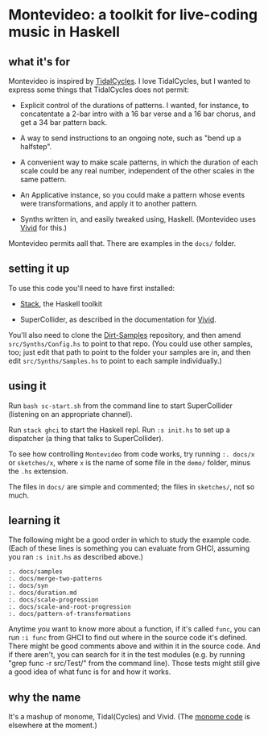 # Montevideo: a toolkit for live-coding music in Haskell


## what it's for

Montevideo is inspired by
[TidalCycles](https://tidalcycles.org/index.php/Welcome).
I love TidalCycles, but I wanted to express
some things that TidalCycles does not permit:

* Explicit control of the durations of patterns. I wanted, for instance,
to concatentate a 2-bar intro with a 16 bar verse and a 16 bar chorus,
and get a 34 bar pattern back.

* A way to send instructions to an ongoing note,
such as "bend up a halfstep".

* A convenient way to make scale patterns,
in which the duration of each scale could be any real number,
independent of the other scales in the same pattern.

* An Applicative instance,
so you could make a pattern whose events were transformations,
and apply it to another pattern.

* Synths written in, and easily tweaked using, Haskell.
(Montevideo uses [Vivid](https://github.com/vivid-synth/vivid)
for this.)

Montevideo permits aall that.
There are examples in the `docs/` folder.


## setting it up

To use this code you'll need to have first installed:

* [Stack](https://docs.haskellstack.org/en/stable/README/),
the Haskell toolkit

* SuperCollider,
as described in the documentation for [Vivid](https://www.vivid-synth.com/).

You'll also need to clone the [Dirt-Samples](https://github.com/tidalcycles/Dirt-Samples) repository, and then amend `src/Synths/Config.hs` to point to that repo. (You could use other samples, too; just edit that path to point to the folder your samples are in, and then edit `src/Synths/Samples.hs` to point to each sample individually.)


## using it

Run `bash sc-start.sh` from the command line to start SuperCollider
(listening on an appropriate channel).

Run `stack ghci` to start the Haskell repl.
Run `:s init.hs` to set up a dispatcher
(a thing that talks to SuperCollider).

To see how controlling `Montevideo` from code works,
try running `:. docs/x` or `sketches/x`,
where `x` is the name of some file in the `demo/` folder,
minus the `.hs` extension.

The files in `docs/` are simple and commented;
the files in `sketches/`, not so much.


## learning it

The following might be a good order in which to study the example code.
(Each of these lines is something you can evaluate from GHCI,
assuming you ran `:s init.hs` as described above.)

```
:. docs/samples
:. docs/merge-two-patterns
:. docs/syn
:. docs/duration.md
:. docs/scale-progression
:. docs/scale-and-root-progression
:. docs/pattern-of-transformations
```

Anytime you want to know more about a function, if it's called `func`, you can run `:i func` from GHCI to find out where in the source code it's defined. There might be good comments above and within it in the source code. And if there aren't, you can search for it in the test modules (e.g. by running "grep func -r src/Test/" from the command line). Those tests might still give a good idea of what func is for and how it works.


## why the name

It's a mashup of monome, Tidal(Cycles) and Vivid.
(The [monome code](https://github.com/JeffreyBenjaminBrown/monome)
is elsewhere at the moment.)
